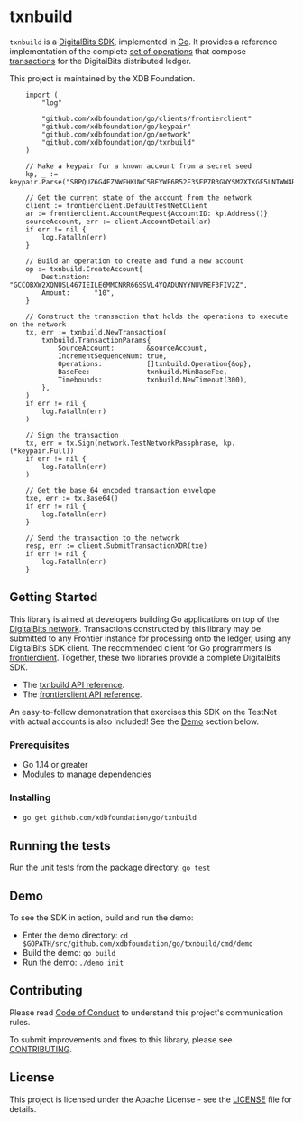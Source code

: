 # txnbuild

`txnbuild` is a [DigitalBits SDK](https://developer.digitalbits.io/reference/), implemented in [Go](https://golang.org/). It provides a reference implementation of the complete [set of operations](https://developer.digitalbits.io/guides/concepts/list-of-operations.html) that compose [transactions](https://developer.digitalbits.io/guides/concepts/transactions.html) for the DigitalBits distributed ledger.

This project is maintained by the XDB Foundation.

```golang
    import (
        "log"
        
        "github.com/xdbfoundation/go/clients/frontierclient"
        "github.com/xdbfoundation/go/keypair"
        "github.com/xdbfoundation/go/network"
        "github.com/xdbfoundation/go/txnbuild"
    )
    
    // Make a keypair for a known account from a secret seed
    kp, _ := keypair.Parse("SBPQUZ6G4FZNWFHKUWC5BEYWF6R52E3SEP7R3GWYSM2XTKGF5LNTWW4R")
    
    // Get the current state of the account from the network
    client := frontierclient.DefaultTestNetClient
    ar := frontierclient.AccountRequest{AccountID: kp.Address()}
    sourceAccount, err := client.AccountDetail(ar)
    if err != nil {
        log.Fatalln(err)
    }
    
    // Build an operation to create and fund a new account
    op := txnbuild.CreateAccount{
        Destination: "GCCOBXW2XQNUSL467IEILE6MMCNRR66SSVL4YQADUNYYNUVREF3FIV2Z",
        Amount:      "10",
    }
    
    // Construct the transaction that holds the operations to execute on the network
    tx, err := txnbuild.NewTransaction(
        txnbuild.TransactionParams{
            SourceAccount:        &sourceAccount,
            IncrementSequenceNum: true,
            Operations:           []txnbuild.Operation{&op},
            BaseFee:              txnbuild.MinBaseFee,
            Timebounds:           txnbuild.NewTimeout(300),
        },
    )
    if err != nil {
        log.Fatalln(err)
    )
    
    // Sign the transaction
    tx, err = tx.Sign(network.TestNetworkPassphrase, kp.(*keypair.Full))
    if err != nil {
        log.Fatalln(err)
    )
    
    // Get the base 64 encoded transaction envelope
    txe, err := tx.Base64()
    if err != nil {
        log.Fatalln(err)
    }
    
    // Send the transaction to the network
    resp, err := client.SubmitTransactionXDR(txe)
    if err != nil {
        log.Fatalln(err)
    }
```

## Getting Started
This library is aimed at developers building Go applications on top of the [DigitalBits network](https://www.digitalbits.io/). Transactions constructed by this library may be submitted to any Frontier instance for processing onto the ledger, using any DigitalBits SDK client. The recommended client for Go programmers is [frontierclient](https://github.com/xdbfoundation/go/tree/master/clients/frontierclient). Together, these two libraries provide a complete DigitalBits SDK.

* The [txnbuild API reference](https://developer.digitalbits.io/reference/).
* The [frontierclient API reference](https://developer.digitalbits.io/reference/).

An easy-to-follow demonstration that exercises this SDK on the TestNet with actual accounts is also included! See the [Demo](#demo) section below.

### Prerequisites
* Go 1.14 or greater
* [Modules](https://github.com/golang/go/wiki/Modules) to manage dependencies

### Installing
* `go get github.com/xdbfoundation/go/txnbuild`

## Running the tests
Run the unit tests from the package directory: `go test`

## Demo
To see the SDK in action, build and run the demo:
* Enter the demo directory: `cd $GOPATH/src/github.com/xdbfoundation/go/txnbuild/cmd/demo`
* Build the demo: `go build`
* Run the demo: `./demo init`


## Contributing
Please read [Code of Conduct](https://digitalbits.io/community-guidelines/) to understand this project's communication rules.

To submit improvements and fixes to this library, please see [CONTRIBUTING](https://github.com/xdbfoundation/docs/blob/master/CONTRIBUTING.md).

## License
This project is licensed under the Apache License - see the [LICENSE](https://www.apache.org/licenses/LICENSE-2.0) file for details.

